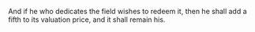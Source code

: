 And if he who dedicates the field wishes to redeem it, then he shall add a fifth to its valuation price, and it shall remain his.
